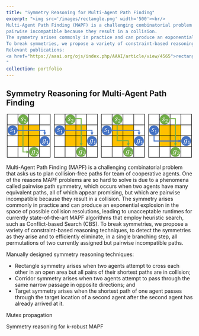 ```yaml
---
title: "Symmetry Reasoning for Multi-Agent Path Finding"
excerpt: "<img src='/images/rectangle.png' width='500'><br/>
Multi-Agent Path Finding (MAPF) is a challenging combinatorial problem that asks us to plan collision-free paths for team of cooperative agents. One of the reasons MAPF problems are so hard to solve is due to a phenomena called pairwise path symmetry, which occurs when two agents have many equivalent paths, all of which appear promising, but which are
pairwise incompatible because they result in a collision. 
The symmetry arises commonly in practice and can produce an exponential explosion in the space of possible collision resolutions, leading to unacceptable runtimes for currently state-of-the-art MAPF algorithms that employ heuristic search, such as Conflict-based Search (CBS).
To break symmetries, we propose a variety of constraint-based reasoning techniques, to detect the symmetries as they arise and to efficiently eliminate, in a single branching step, all permutations of two currently assigned but pairwise incompatible paths. <br/>
Relevant publications: 
<a href="https://aaai.org/ojs/index.php/AAAI/article/view/4565">rectangle symmetry</a>
"
collection: portfolio
---
```



## Symmetry Reasoning for Multi-Agent Path Finding

<p align="center">
  <img src='/images/rectangle.png' width='500'>
</p>

Multi-Agent Path Finding (MAPF) is a challenging combinatorial problem that asks us to plan collision-free paths for team of cooperative agents. One of the reasons MAPF problems are so hard to solve is due to a phenomena called pairwise path symmetry, which occurs when two agents have many equivalent paths, all of which appear promising, but which are
pairwise incompatible because they result in a collision. 
The symmetry arises commonly in practice and can produce an exponential explosion in the space of possible collision resolutions, leading to unacceptable runtimes for currently state-of-the-art MAPF algorithms that employ heuristic search, such as Conflict-based Search (CBS).
To break symmetries, we propose a variety of constraint-based reasoning techniques, to detect the symmetries as they arise and to efficiently eliminate, in a single branching step, all permutations of two currently assigned but pairwise incompatible paths.

Manually designed symmetry reasoning techniques:
- Rectangle symmetry arises when two agents attempt to cross each other in an open area but all pairs of their shortest paths are in collision;
- Corridor symmetry arises when two agents attempt to pass through the same narrow passage in opposite directions; and
- Target symmetry arises when the shortest path of one agent passes through the target location of a second agent after the second agent has already arrived at it.

Mutex propagation

Symmetry reasoning for k-robust MAPF
